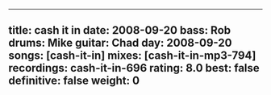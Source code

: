 
---
title: cash it in
date: 2008-09-20
bass:	Rob
drums:	Mike
guitar:	Chad
day: 2008-09-20
songs: [cash-it-in]
mixes: [cash-it-in-mp3-794]
recordings: cash-it-in-696
rating: 8.0
best: false
definitive: false
weight: 0
---
